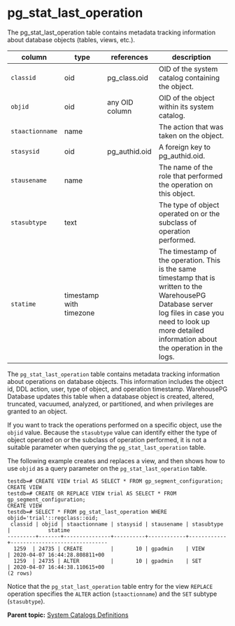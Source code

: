 # pg_stat_last_operation 

The pg\_stat\_last\_operation table contains metadata tracking information about database objects \(tables, views, etc.\).

|column|type|references|description|
|------|----|----------|-----------|
|`classid`|oid|pg\_class.oid|OID of the system catalog containing the object.|
|`objid`|oid|any OID column|OID of the object within its system catalog.|
|`staactionname`|name| |The action that was taken on the object.|
|`stasysid`|oid|pg\_authid.oid|A foreign key to pg\_authid.oid.|
|`stausename`|name| |The name of the role that performed the operation on this object.|
|`stasubtype`|text| |The type of object operated on or the subclass of operation performed.|
|`statime`|timestamp with timezone| |The timestamp of the operation. This is the same timestamp that is written to the WarehousePG Database server log files in case you need to look up more detailed information about the operation in the logs.|

The `pg_stat_last_operation` table contains metadata tracking information about operations on database objects. This information includes the object id, DDL action, user, type of object, and operation timestamp. WarehousePG Database updates this table when a database object is created, altered, truncated, vacuumed, analyzed, or partitioned, and when privileges are granted to an object.

If you want to track the operations performed on a specific object, use the `objid` value. Because the `stasubtype` value can identify either the type of object operated on or the subclass of operation performed, it is not a suitable parameter when querying the `pg_stat_last_operation` table.

The following example creates and replaces a view, and then shows how to use `objid` as a query parameter on the `pg_stat_last_operation` table.

```
testdb=# CREATE VIEW trial AS SELECT * FROM gp_segment_configuration;
CREATE VIEW
testdb=# CREATE OR REPLACE VIEW trial AS SELECT * FROM gp_segment_configuration;
CREATE VIEW
testdb=# SELECT * FROM pg_stat_last_operation WHERE objid='trial'::regclass::oid;
 classid | objid | staactionname | stasysid | stausename | stasubtype |            statime            
---------+-------+---------------+----------+------------+------------+-------------------------------
  1259  | 24735 | CREATE         |       10 | gpadmin    | VIEW       | 2020-04-07 16:44:28.808811+00
  1259  | 24735 | ALTER          |       10 | gpadmin    | SET        | 2020-04-07 16:44:38.110615+00
(2 rows)
```

Notice that the `pg_stat_last_operation` table entry for the view `REPLACE` operation specifies the `ALTER` action \(`staactionname`\) and the `SET` subtype \(`stasubtype`\).

**Parent topic:** [System Catalogs Definitions](../system_catalogs/catalog_ref-html.html)

